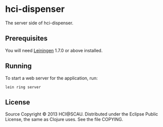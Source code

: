 # hci-dispenser

The server side of hci-dispenser.

## Prerequisites

You will need [Leiningen][1] 1.7.0 or above installed.

[1]: https://github.com/technomancy/leiningen

## Running

To start a web server for the application, run:

    lein ring server

## License

Source Copyright © 2013 HCI@SCAU.
Distributed under the Eclipse Public License, the same as Clojure
uses. See the file COPYING.
